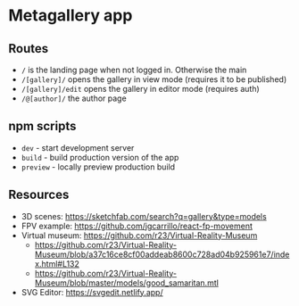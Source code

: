 # Metagallery app

## Routes

- `/` is the landing page when not logged in. Otherwise the main
- `/[gallery]/` opens the gallery in view mode (requires it to be published)
- `/[gallery]/edit` opens the gallery in editor mode (requires auth)
- `/@[author]/` the author page

## npm scripts

- `dev` - start development server
- `build` - build production version of the app
- `preview` - locally preview production build

## Resources

- 3D scenes: <https://sketchfab.com/search?q=gallery&type=models>
- FPV example: <https://github.com/jgcarrillo/react-fp-movement>
- Virtual museum: <https://github.com/r23/Virtual-Reality-Museum>
  - <https://github.com/r23/Virtual-Reality-Museum/blob/a37c16ce8cf00addeab8600c728ad04b925961e7/index.html#L132>
  - <https://github.com/r23/Virtual-Reality-Museum/blob/master/models/good_samaritan.mtl>
- SVG Editor: <https://svgedit.netlify.app/>
